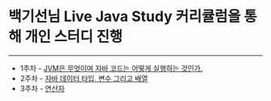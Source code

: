 # 백기선님 Live Java Study 커리큘럼을 통해 개인 스터디 진행
---
- 1주차 - [JVM은 무엇이며 자바 코드는 어떻게 실행하는 것인가.](./study/20210224_jvm.md)
- 2주차 - [자바 데이터 타입, 변수 그리고 배열](./study/20210225_type.md)
- 3주차 - [연산자](./study/20210307_operator.md)